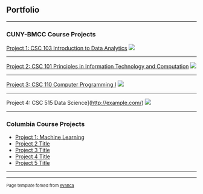 ## Portfolio

---

### CUNY-BMCC Course Projects 

[Project 1: CSC 103 Introduction to Data Analytics](/sample_page)
<img src="images/dummy_thumbnail.jpg?raw=true"/>

---
[Project 2: CSC 101 Principles in Information Technology and Computation](/pdf/sample_presentation.pdf)
<img src="images/dummy_thumbnail.jpg?raw=true"/>

---
[Project 3: CSC 110 Computer Programming I](http://example.com/)
<img src="images/dummy_thumbnail.jpg?raw=true"/>

---

Project 4: CSC 515 Data Science](http://example.com/)
<img src="images/dummy_thumbnail.jpg?raw=true"/>

---

### Columbia Course Projects

- [Project 1: Machine Learning](http://example.com/)
- [Project 2 Title](http://example.com/)
- [Project 3 Title](http://example.com/)
- [Project 4 Title](http://example.com/)
- [Project 5 Title](http://example.com/)

---




---
<p style="font-size:11px">Page template forked from <a href="https://github.com/evanca/quick-portfolio">evanca</a></p>
<!-- Remove above link if you don't want to attibute -->
